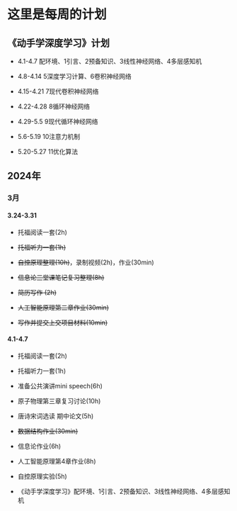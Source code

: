 # 这里是每周的计划
## 《动手学深度学习》计划
- 4.1-4.7 配环境、1引言、2预备知识、3线性神经网络、4多层感知机

- 4.8-4.14 5深度学习计算、6卷积神经网络

- 4.15-4.21 7现代卷积神经网络

- 4.22-4.28 8循环神经网络

- 4.29-5.5 9现代循环神经网络

- 5.6-5.19 10注意力机制

- 5.20-5.27 11优化算法

## 2024年
### 3月
#### 3.24-3.31
- 托福阅读一套(2h)

- ~~托福听力一套(1h)~~

- ~~自控原理整理(10h)~~，录制视频(2h)，作业(30min)

- ~~信息论三堂课笔记复习整理(8h)~~

- ~~简历写作 (2h)~~

- ~~人工智能原理第二章作业(30min)~~

- ~~写作并提交上交项目材料(10min)~~

#### 4.1-4.7
- 托福阅读一套(2h)

- 托福听力一套(1h)

- 准备公共演讲mini speech(6h)

- 原子物理第三章复习讨论(10h)

- 唐诗宋词选读 期中论文(5h)

- ~~数据结构作业(30min)~~ 

- 信息论作业(6h)

- 人工智能原理第4章作业(8h)

- 自控原理实验(5h)

- 《动手学深度学习》配环境、1引言、2预备知识、3线性神经网络、4多层感知机